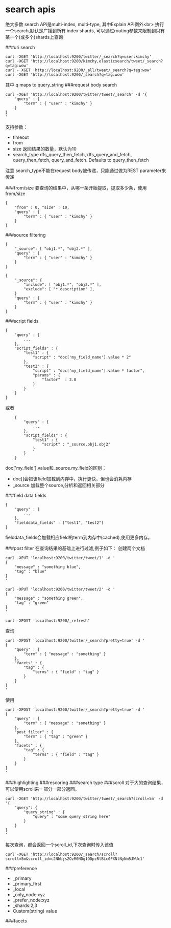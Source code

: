 search apis
===
绝大多数 search APi是multi-index, multi-type, 其中Explain API例外<br\>
执行一个search,默认是广播到所有 index shards, 可以通过routing参数来限制到只有某一个(或多个)shards上查询

###uri search

```
curl -XGET 'http://localhost:9200/twitter/_search?q=user:kimchy'
curl -XGET 'http://localhost:9200/kimchy,elasticsearch/tweet/_search?q=tag:wow'
curl - XGET 'http://localhost:9200/_all/tweet/_search?q=tag:wow'
curl -XGET 'http://localhost:9200/_search?q=tag:wow'
```

其中 q maps to query_string
###request body search

```
curl -XGET 'http://localhost:9200/twitter/tweet/_search' -d '{
    "query" : {
        "term" : { "user" : "kimchy" }
    }
}
'
```
支持参数：

- timeout
- from
- size 返回结果的数量，默认为10
- search_type  dfs_query_then_fetch, dfs_query_and_fetch, query_then_fetch, query_and_fetch. Defaults to query_then_fetch

注意 search_type不能在request body被传递，只能通过做为REST parameter来传递

###from/size
要查询的结果中，从哪一条开始提取，提取多少条，使用from/size

```
{
    "from" : 0, "size" : 10,
    "query" : {
        "term" : { "user" : "kimchy" }
    }
}
``` 

###source filtering
```
{
    "_source": [ "obj1.*", "obj2.*" ],
    "query" : {
        "term" : { "user" : "kimchy" }
    }
}
```

```
{
    "_source": {
        "include": [ "obj1.*", "obj2.*" ],
        "exclude": [ "*.description" ],
    }
    "query" : {
        "term" : { "user" : "kimchy" }
    }
}
```

###script fields
```
{
    "query" : {
        ...
    },
    "script_fields" : {
        "test1" : {
            "script" : "doc['my_field_name'].value * 2"
        },
        "test2" : {
            "script" : "doc['my_field_name'].value * factor",
            "params" : {
                "factor"  : 2.0
            }
        }
    }
}
```
或者

```
    {
        "query" : {
            ...
        },
        "script_fields" : {
            "test1" : {
                "script" : "_source.obj1.obj2"
            }
        }
    }
```

doc['my_field'].value和_source.my_field的区别：

- doc[]会把该field加载到内存中，执行更快，但也会消耗内存
- _source 加载整个source,分析和返回相关部分

###field data fields
```
{
    "query" : {
        ...
    },
    "fielddata_fields" : ["test1", "test2"]
}
```
fielddata_fields会加载相应field的term到内存中(cached),使用更多内存。

###post filter
在查询结果的基础上进行过滤,例子如下：
创建两个文档

```
curl -XPUT 'localhost:9200/twitter/tweet/1' -d '
{
    "message" : "something blue",
    "tag" : "blue"
}
'

curl -XPUT 'localhost:9200/twitter/tweet/2' -d '
{
    "message" : "something green",
    "tag" : "green"
}
'

curl -XPOST 'localhost:9200/_refresh'
```
查询

```
curl -XPOST 'localhost:9200/twitter/_search?pretty=true' -d '
{
    "query" : {
        "term" : { "message" : "something" }
    },
    "facets" : {
        "tag" : {
            "terms" : { "field" : "tag" }
        }
    }
}
'
```

使用

```
curl -XPOST 'localhost:9200/twitter/_search?pretty=true' -d '
{
    "query" : {
        "term" : { "message" : "something" }
    },
    "post_filter" : {
        "term" : { "tag" : "green" }
    },
    "facets" : {
        "tag" : {
            "terms" : { "field" : "tag" }
        }
    }
}
'
```

###highlighting
###rescoring
###search type
###scroll
对于大的查询结果，可以使用scroll来一部分一部分返回。

```
curl -XGET 'http://localhost:9200/twitter/tweet/_search?scroll=5m' -d '{
    "query": {
        "query_string" : {
            "query" : "some query string here"
        }
    }
}
'
```
每次查询，都会返回一个scroll_id,下次查询时传入该值

```
curl -XGET 'http://localhost:9200/_search/scroll?scroll=5m&scroll_id=c2Nhbjs2OzM0NDg1ODpzRlBLc0FXNlNyNm5JWUc1'
```

###preference
- _primary
- _primary_first
- _local
- _only_node:xyz
- _prefer_node:xyz
- _shards:2,3
- Custom(string) value

###facets







